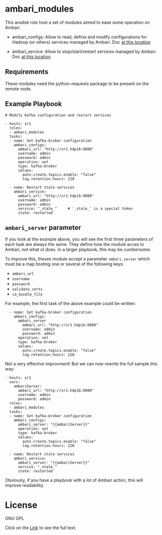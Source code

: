 # ambari_modules

This ansible role host a set of modules aimed to ease some operation on Ambari.

* ambari\_configs: Allow to read, define and modify configurations for Hadoop (or others) services managed by Ambari. Doc [at this location](docs/ambari_configs.txt)

* ambari\_service:  Allow to stop/start/restart services managed by Ambari. Doc [at this location](docs/ambari_service.txt)

## Requirements

These modules need the python-requests package to be present on the remote node.

## Example Playbook

    # Modify Kafka configuration and restart services 

    - hosts: sr1
      roles:
      - ambari_modules
      tasks:
      - name: Set kafka-broker configuration
        ambari_configs:
          ambari_url: "http://sr1.hdp16:8080"
          username: admin
          password: admin
          operation: set
          type: kafka-broker
          values:
            auto.create.topics.enable: "false"
            log.retention.hours: 220
            
      - name: Restart stale services
        ambari_service:
          ambari_url: "http://sr1.hdp16:8080"
          username: admin
          password: admin
          service: "_stale_"     # '_stale_' is a special token
          state: restarted

## `ambari_server` parameter

If you look at the example above, you will see the first three parameters of each task are always the same. They define how the module acces to Ambari, not what ot does. 
In a larger playbook, this may be cumbersome.

To improve this, theses module accept a parameter `ambari_server` which must be a map hosting one or several of the following keys:

 - `ambari_url`
 - `username`
 - `password`
 - `validate_certs`
 - `ca_bundle_file`

For example, the first task of the above example could be written:

      - name: Set kafka-broker configuration
        ambari_configs:
          ambari_server
            ambari_url: "http://sr1.hdp16:8080"
            username: admin
            password: admin
          operation: set
          type: kafka-broker
          values:
            auto.create.topics.enable: "false"
            log.retention.hours: 220
            
Not a very effective improvment! But we can now rewrite the full sample this way:

    - hosts: sr1
      vars:
        ambariServer:
          ambari_url: "http://sr1.hdp16:8080"
          username: admin
          password: admin
      roles:
      - ambari_modules
      tasks:
      - name: Set kafka-broker configuration
        ambari_configs:
          ambari_server: "{{ambariServer}}"
          operation: set
          type: kafka-broker
          values:
            auto.create.topics.enable: "false"
            log.retention.hours: 220
    
      - name: Restart stale services
        ambari_service:
          ambari_server: "{{ambariServer}}"
          service: "_stale_"
          state: restarted

Obviously, if you have a playbook with a lot of Ambari action, this will improve readability.
          
# License

GNU GPL

Click on the [Link](COPYING) to see the full text.


